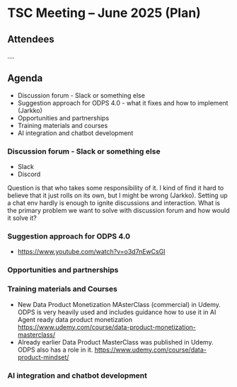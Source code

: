 # TSC Meeting – June 2025 (Plan)

## Attendees
....

## Agenda

- Discussion forum - Slack or something else
- Suggestion approach for ODPS 4.0 - what it fixes and how to implement (Jarkko)
- Opportunities and partnerships
- Training materials and courses
- AI integration and chatbot development
    
### Discussion forum - Slack or something else
- Slack
- Discord

Question is that who takes some responsibility of it. I kind of find it hard to believe that it just rolls on its own, but I might be wrong (Jarkko). Setting up a chat env hardly is enough to ignite discussions and interaction. 
What is the primary problem we want to solve with discussion forum and how would it solve it?

### Suggestion approach for ODPS 4.0 
- https://www.youtube.com/watch?v=o3d7nEwCsGI 

### Opportunities and partnerships

### Training materials and Courses
- New Data Product Monetization MAsterClass (commercial) in Udemy. ODPS is very heavily used and includes guidance how to use it in AI Agent ready data product monetization https://www.udemy.com/course/data-product-monetization-masterclass/
- Already earlier Data Product MasterClass was published in Udemy. ODPS also has a role in it. https://www.udemy.com/course/data-product-mindset/

### AI integration and chatbot development
